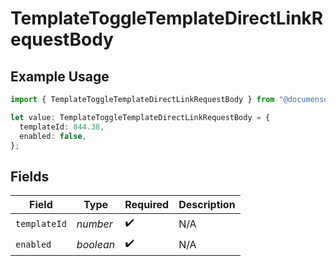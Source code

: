 # TemplateToggleTemplateDirectLinkRequestBody

## Example Usage

```typescript
import { TemplateToggleTemplateDirectLinkRequestBody } from "@documenso/sdk-typescript/models/operations";

let value: TemplateToggleTemplateDirectLinkRequestBody = {
  templateId: 844.38,
  enabled: false,
};
```

## Fields

| Field              | Type               | Required           | Description        |
| ------------------ | ------------------ | ------------------ | ------------------ |
| `templateId`       | *number*           | :heavy_check_mark: | N/A                |
| `enabled`          | *boolean*          | :heavy_check_mark: | N/A                |